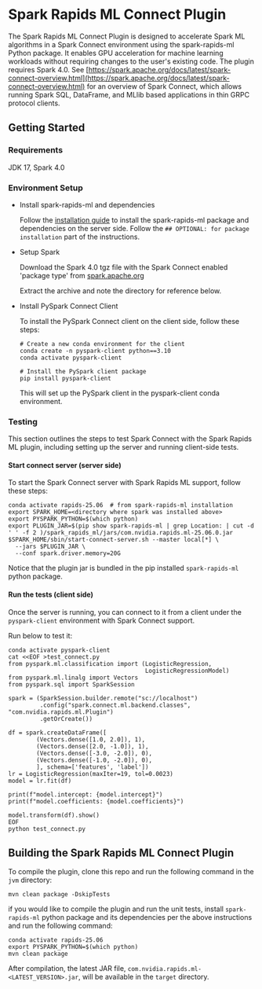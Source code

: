 # Spark Rapids ML Connect Plugin

The Spark Rapids ML Connect Plugin is designed to accelerate Spark ML algorithms
in a Spark Connect environment using the spark-rapids-ml Python package. It enables GPU
acceleration for machine learning workloads without requiring changes to the user's existing code.
The plugin requires Spark 4.0.  See [https://spark.apache.org/docs/latest/spark-connect-overview.html](https://spark.apache.org/docs/latest/spark-connect-overview.html) for an overview of Spark Connect, which allows running Spark SQL, DataFrame, and MLlib based applications in thin GRPC protocol clients.

## Getting Started
### Requirements
JDK 17, Spark 4.0

### Environment Setup

- Install spark-rapids-ml and dependencies

  Follow
  the [installation guide](../python/README.md#installation)
  to install the spark-rapids-ml package and dependencies on the server side.    Follow the `## OPTIONAL: for package installation` part of the instructions.

- Setup Spark

  Download the Spark 4.0 tgz file with the Spark Connect enabled 'package type'
  from [spark.apache.org](https://spark.apache.org/downloads.html)

  Extract the archive and note the directory for reference below.


- Install PySpark Connect Client

  To install the PySpark Connect client on the client side, follow these steps:

    ```shell
    # Create a new conda environment for the client
    conda create -n pyspark-client python==3.10
    conda activate pyspark-client

    # Install the PySpark client package
    pip install pyspark-client
    ```

  This will set up the PySpark client in the pyspark-client conda environment.

### Testing

This section outlines the steps to test Spark Connect with the Spark Rapids ML plugin,
including setting up the server and running client-side tests.

#### Start connect server (server side)

To start the Spark Connect server with Spark Rapids ML support, follow these steps:

```shell
conda activate rapids-25.06  # from spark-rapids-ml installation
export SPARK_HOME=<directory where spark was installed above>
export PYSPARK_PYTHON=$(which python)
export PLUGIN_JAR=$(pip show spark-rapids-ml | grep Location: | cut -d ' ' -f 2 )/spark_rapids_ml/jars/com.nvidia.rapids.ml-25.06.0.jar
$SPARK_HOME/sbin/start-connect-server.sh --master local[*] \
  --jars $PLUGIN_JAR \
  --conf spark.driver.memory=20G
```
Notice that the plugin jar is bundled in the pip installed `spark-rapids-ml` python package.

#### Run the tests (client side)

Once the server is running, you can connect to it from a client under the `pyspark-client` environment
with Spark Connect support.  

Run below to test it:

```shell
conda activate pyspark-client
cat <<EOF >test_connect.py
from pyspark.ml.classification import (LogisticRegression,
                                       LogisticRegressionModel)
from pyspark.ml.linalg import Vectors
from pyspark.sql import SparkSession

spark = (SparkSession.builder.remote("sc://localhost")
         .config("spark.connect.ml.backend.classes", "com.nvidia.rapids.ml.Plugin")
         .getOrCreate())

df = spark.createDataFrame([
        (Vectors.dense([1.0, 2.0]), 1),
        (Vectors.dense([2.0, -1.0]), 1),
        (Vectors.dense([-3.0, -2.0]), 0),
        (Vectors.dense([-1.0, -2.0]), 0),
        ], schema=['features', 'label'])
lr = LogisticRegression(maxIter=19, tol=0.0023)
model = lr.fit(df)

print(f"model.intercept: {model.intercept}")
print(f"model.coefficients: {model.coefficients}")

model.transform(df).show()
EOF
python test_connect.py
```

## Building the Spark Rapids ML Connect Plugin

To compile the plugin, clone this repo and run the following command in the `jvm` directory:

``` shell
mvn clean package -DskipTests
```

if you would like to compile the plugin and run the unit tests, install `spark-rapids-ml` python package and its dependencies per the above instructions and run the following command:

``` shell
conda activate rapids-25.06
export PYSPARK_PYTHON=$(which python)
mvn clean package
```

After compilation, the latest JAR file, `com.nvidia.rapids.ml-<LATEST_VERSION>.jar`, will be
available in the `target` directory.
